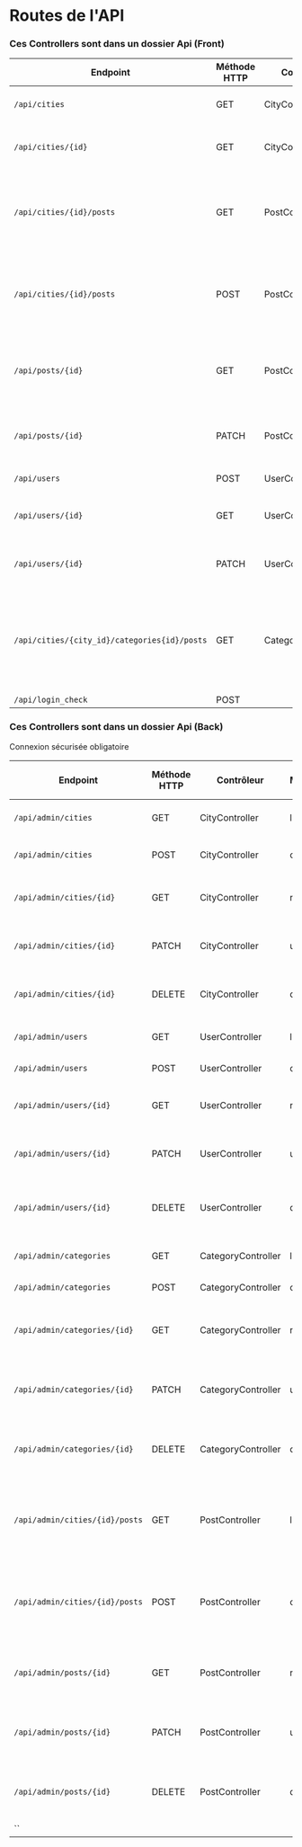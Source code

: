 # Routes de l'API

### Ces Controllers sont dans un dossier Api (Front)

| Endpoint | Méthode HTTP | Contrôleur       | Methode |  Description     |  Code |
| ---------------- | ------------ | ---------- | ------ | ---------------------------- | ---- |
| `/api/cities` | GET | CityController | list | récupérer toutes les villes | 200 |
| `/api/cities/{id}` | GET | CityController | read | afficher une ville {id} = city_id | 200 ou 404 |
| `/api/cities/{id}/posts` | GET | PostController | list | récupérer tous les points d’intérêt d’une ville {id} = city_id | 200 | 
| `/api/cities/{id}/posts` | POST | PostController | create | ajouter un nouveau point d’intérêt d’une ville {id} = city_id | 201 |
| `/api/posts/{id}` | GET | PostController | read | afficher le point d’intérêt d’une ville {id} = post_id | 200 ou 404 |
| `/api/posts/{id}` | PATCH | PostController | update | modifier un point d’intérêt {id} = post_id | 200, 204 ou 404 |
| `/api/users` | POST | UserController | create | ajouter un utilisateur | 201 |
| `/api/users/{id}` | GET | UserController | read | afficher un utilisateur {id} = user_id| | 200 |
| `/api/users/{id}` | PATCH | UserController | update | modifier un utilisateur {id} = user_id| 200, 204 ou 404 |
| `/api/cities/{city_id}/categories{id}/posts` | GET | CategoryController | list | récupérer toutes les postes d’une catégorie {city_id} = city_id {id} = category_id | 200 |
| `/api/login_check` | POST | | | | | `


### Ces Controllers sont dans un dossier Api (Back)
Connexion sécurisée obligatoire

| Endpoint | Méthode HTTP | Contrôleur       | Methode |  Description     | Code de retour |
| ------------------- | ------------ | ---------- | ------ | ------------------------------- | -----| 
| `/api/admin/cities` | GET | CityController | list | récupérer toutes les villes | 200 |
| `/api/admin/cities` | POST | CityController | create | ajouter une nouvelle ville | 201 |
| `/api/admin/cities/{id}` | GET | CityController | read | afficher une ville {id} = city_id| 200 ou 404 |
| `/api/admin/cities/{id}` | PATCH | CityController | update | modifier une ville {id} = city_id | 200, 204 ou 404 |
| `/api/admin/cities/{id}` | DELETE | CityController | delete | supprimer une ville {id} = city_id | 200 ou 404 |
| `/api/admin/users` | GET | UserController | list | récupérer tous les utilisateurs | 200 |
| `/api/admin/users` | POST | UserController | create | ajouter un utilisateur | 201  |
| `/api/admin/users/{id}` | GET | UserController | read | afficher un utilisateur {id} = user_id | 200 ou 404 |
| `/api/admin/users/{id}` | PATCH | UserController | update | modifier un utilisateur {id} = user_id | 200, 204 ou 404 |
| `/api/admin/users/{id}` | DELETE | UserController | delete | supprimer un utilisateur {id} = user_id | 200 ou 404 |
| `/api/admin/categories` | GET | CategoryController | list | récupérer toutes les catégories | 200 |
| `/api/admin/categories` | POST | CategoryController | create | ajouter une catégorie | 201 |
| `/api/admin/categories/{id}` | GET | CategoryController | read | afficher une catégorie {id} = category_id | 200 ou 404 |
| `/api/admin/categories/{id}` | PATCH | CategoryController | update | modifier une catégorie {id} = category_id | 200, 204 ou 404 |
| `/api/admin/categories/{id}` | DELETE | CategoryController | delete | supprimer une catégorie {id} = category_id | 200 ou 404 |
| `/api/admin/cities/{id}/posts` | GET | PostController | list | récupérer tous les points d’intérêt d’une ville {id} = city_id | 200 |
| `/api/admin/cities/{id}/posts` | POST | PostController | create | ajouter un nouveau point d’intérêt d’une ville {id} = city_id | 201 |
| `/api/admin/posts/{id}` | GET | PostController | read | afficher le point d’intérêt {id} = post_id| 200 ou 404 |
| `/api/admin/posts/{id}` | PATCH | PostController | update | modifier un point d’intérêt {id} = post_id | 200, 204 ou 404 |
| `/api/admin/posts/{id}` | DELETE | PostController | delete | supprimer un point d’intérêt {id} = post_id | 200 ou 404|
| `` | | | | | |